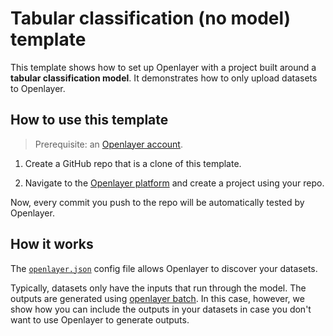 # Tabular classification (no model) template

This template shows how to set up Openlayer with a project built around a **tabular classification model**. It demonstrates
how to only upload datasets to Openlayer.

## How to use this template

> Prerequisite: an [Openlayer account](https://app.openlayer.com/).

1. Create a GitHub repo that is a clone of this template.

2. Navigate to the [Openlayer platform](https://app.openlayer.com/) and create a project using your repo.

Now, every commit you push to the repo will be automatically tested by Openlayer.

## How it works

The [`openlayer.json`](/python/tabular-classification/no-model/churn-predictor/openlayer.json) config file allows Openlayer to discover your datasets.

Typically, datasets only have the inputs that run through the model. The outputs are generated using [openlayer batch](https://docs.openlayer.com/development/configuring-output-generation). In this case, however, we show how you can include the outputs in your datasets in case you don't want to use Openlayer to generate outputs.
